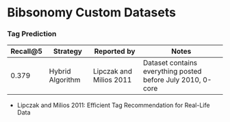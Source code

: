 Bibsonomy Custom Datasets
=========================

### Tag Prediction 

| Recall@5 |  Strategy | Reported by | Notes |
|------------|-----------|-------------|-------|
|  0.379 | Hybrid Algorithm | Lipczak and Milios 2011 | Dataset contains everything posted before July 2010, 0-core |

- Lipczak and Milios 2011: Efficient Tag Recommendation for Real-Life Data
